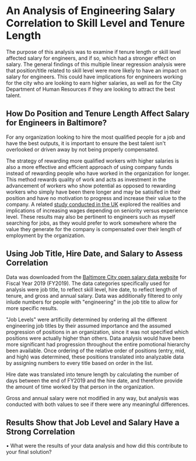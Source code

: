 # An Analysis of Engineering Salary Correlation to Skill Level and Tenure Length

The purpose of this analysis was to examine if tenure length or skill level affected salary for engineers, and if so, which had a stronger effect on salary. The general findings of this multiple linear regression analysis were that position/title related to skill level were more likely to have an impact on salary for engineers. This could have implications for engnineers working for the city who are looking to earn higher salaries, as well as for the City Department of Human Resources if they are looking to attract the best talent. 

## How Do Position and Tenure Length Affect Salary for Engineers in Baltimore?

For any organization looking to hire the most qualified people for a job and have the best outputs, it is important to ensure the best talent isn't overlooked or driven away by not being properly compensated. 

The strategy of rewarding more qualified workers with higher salaries is also a more effective and efficient approach of using company funds instead of rewarding people who have worked in the organization for longer. This method rewards quality of work and acts as investment in the advancement of workers who show potential as opposed to rewarding workers who simply have been there longer and may be satisifed in their position and have no motivation to progress and increase their value to the company. A related [study conducted in the UK](https://www-sciencedirect-com.proxy1.library.jhu.edu/science/article/pii/S0927537108001048) explored the realities and implications of increasing wages depending on seniority versus experience level. These results may also be pertinent to engineers such as myself searching for jobs, as they would prefer to work somewhere where the value they generate for the company is compensated over their length of employment by the organization. 

## Using Job Title, Hire Date, and Salary to Assess Correlation

Data was downloaded from the [Baltimore City open salary data website](https://data.baltimorecity.gov/widgets/6xv6-e66h) for Fiscal Year 2019 (FY2019). The data categories specifically used for analysis were job title, to reflect skill level, hire date, to reflect length of tenure, and gross and annual salary. Data was additionally filtered to only inlude numbers for people with "engineering" in the job title to allow for more specific results. 

"Job Levels" were artificilly determined by ordering all the different engineering job titles by their assumed importance and the assumed progression of positions in an organization, since it was not specified which positions were actually higher than others. Data analysis would have been more significant had progression throughout the entire pomotional hierarchy been available. Once ordering of the relative order of positions (entry, mid, and high) was determined, these positions translated into analyzable data by assigning numbers to every title based on order in the list. 

Hire date was translated into tenure length by calculating the number of days between the end of FY2019 and the hire date, and therefore provide the amount of time worked by that person in the organization. 

Gross and annual salary were not modified in any way, but analysis was conducted with both values to see if there were any meaningful differences. 

## Results Show that Job Level and Salary Have a Strong Correlation





•	What were the results of your data analysis and how did this contribute to your final solution?


